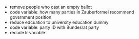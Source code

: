 - remove people who cast an empty ballot
- code variable: how many parties in Zauberformel recommend government position
- reduce edcuation to university education dummy
- code variable: party ID with Bundesrat party
- recode lr variable
